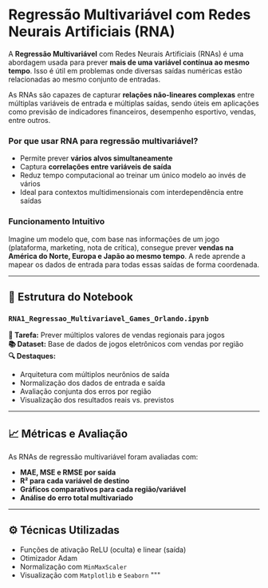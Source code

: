 # Regressão Multivariável com Redes Neurais Artificiais (RNA)

A **Regressão Multivariável** com Redes Neurais Artificiais (RNAs) é uma abordagem usada para prever **mais de uma variável contínua ao mesmo tempo**. Isso é útil em problemas onde diversas saídas numéricas estão relacionadas ao mesmo conjunto de entradas.

As RNAs são capazes de capturar **relações não-lineares complexas** entre múltiplas variáveis de entrada e múltiplas saídas, sendo úteis em aplicações como previsão de indicadores financeiros, desempenho esportivo, vendas, entre outros.

### Por que usar RNA para regressão multivariável?

- Permite prever **vários alvos simultaneamente**
- Captura **correlações entre variáveis de saída**
- Reduz tempo computacional ao treinar um único modelo ao invés de vários
- Ideal para contextos multidimensionais com interdependência entre saídas

### Funcionamento Intuitivo

Imagine um modelo que, com base nas informações de um jogo (plataforma, marketing, nota de crítica), consegue prever **vendas na América do Norte, Europa e Japão ao mesmo tempo**. A rede aprende a mapear os dados de entrada para todas essas saídas de forma coordenada.

---

## 📂 Estrutura do Notebook

### `RNA1_Regressao_Multivariavel_Games_Orlando.ipynb`
**📌 Tarefa:** Prever múltiplos valores de vendas regionais para jogos  
**📚 Dataset:** Base de dados de jogos eletrônicos com vendas por região  
**🔍 Destaques:**
- Arquitetura com múltiplos neurônios de saída
- Normalização dos dados de entrada e saída
- Avaliação conjunta dos erros por região
- Visualização dos resultados reais vs. previstos

---

## 📈 Métricas e Avaliação

As RNAs de regressão multivariável foram avaliadas com:

- **MAE, MSE e RMSE por saída**
- **R² para cada variável de destino**
- **Gráficos comparativos para cada região/variável**
- **Análise do erro total multivariado**

---

## ⚙️ Técnicas Utilizadas

- Funções de ativação ReLU (oculta) e linear (saída)
- Otimizador Adam
- Normalização com `MinMaxScaler`
- Visualização com `Matplotlib` e `Seaborn`
"""
